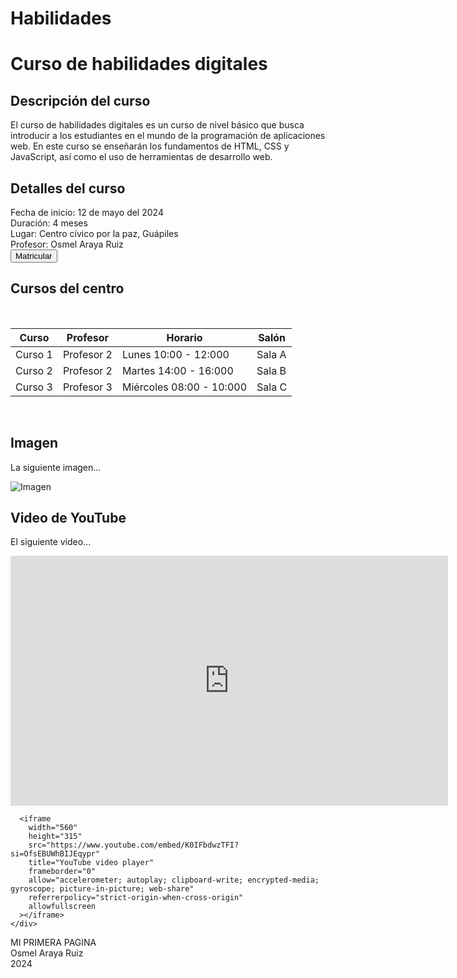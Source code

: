 # Habilidades
<!DOCTYPE html>
<html lang="en">
  <head>
    <meta charset="UTF-8" />
    <meta name="viewport" content="width=device-width, initial-scale=1.0" />
    <title>Curso habilidades digitales</title>
    <link rel="stylesheet" href="css/style.css" />
  </head>
  <body>
    <div class="title-set">
      <h1 id="title">Curso de habilidades digitales</h1>
    </div>
    <div class="container">
      <h2 id="subtitles">Descripci&oacute;n del curso</h2>
      <p>
        El curso de habilidades digitales es un curso de nivel b&aacute;sico que
        busca introducir a los estudiantes en el mundo de la programaci&oacute;n
        de aplicaciones web. En este curso se ense&ntilde;ar&aacute;n los
        fundamentos de HTML, CSS y JavaScript, as&iacute; como el uso de
        herramientas de desarrollo web.
      </p>
      <h2 id="subtitles">Detalles del curso</h2>
      <label class="bolds">Fecha de inicio: </label>
      <label>12 de mayo del 2024</label>
      <br />
      <label class="bolds">Duraci&oacute;n:</label> <label>4 meses</label>
      <br />
      <label class="bolds">Lugar:</label>
      <label>Centro c&iacute;vico por la paz, Gu&aacute;piles</label>
      <br />
      <label class="bolds">Profesor:</label>
      <label>Osmel Araya Ruiz</label>
      <br />
      <button
        onclick="window.location.href = 'formprueba.html';"
        class="button"
      >
        Matricular
      </button>
    </div>
    <div class="container">
      <h2 id="subtitles">Cursos del centro</h2>
      <br />
      <table class="table">
        <thead>
          <th>Curso</th>
          <th>Profesor</th>
          <th>Horario</th>
          <th>Sal&oacute;n</th>
        </thead>
        <tbody>
          <tr>
            <td>Curso 1</td>
            <td>Profesor 2</td>
            <td>Lunes 10:00 - 12:000</td>
            <td>Sala A</td>
          </tr>
          <tr>
            <td>Curso 2</td>
            <td>Profesor 2</td>
            <td>Martes 14:00 - 16:000</td>
            <td>Sala B</td>
          </tr>
          <tr>
            <td>Curso 3</td>
            <td>Profesor 3</td>
            <td>Mi&eacute;rcoles 08:00 - 10:000</td>
            <td>Sala C</td>
          </tr>
        </tbody>
      </table>
    </div>
    <br />
    <div class="container">
      <h2 id="subtitles">Imagen</h2>
      <p>La siguiente imagen...</p>
      <img class="img" src="images/img1.jpg" alt="Imagen" />
    </div>
    <div class="container">
      <h2 id="subtitles">Video de YouTube</h2>
      <p>El siguiente video...</p>
      <iframe
        class="video"
        width="700"
        height="400"
        src="https://www.youtube.com/embed/A511-NEprEc?si=bSM5C3oaT-pSAWGa"
        title="YouTube video player"
        frameborder="0"
        allow="accelerometer; autoplay; clipboard-write; encrypted-media; gyroscope; picture-in-picture; web-share"
        referrerpolicy="strict-origin-when-cross-origin"
        allowfullscreen
      ></iframe>

      <iframe
        width="560"
        height="315"
        src="https://www.youtube.com/embed/K0IFbdwzTFI?si=OfsEBUWhBIJEqypr"
        title="YouTube video player"
        frameborder="0"
        allow="accelerometer; autoplay; clipboard-write; encrypted-media; gyroscope; picture-in-picture; web-share"
        referrerpolicy="strict-origin-when-cross-origin"
        allowfullscreen
      ></iframe>
    </div>
  </body>
</html>
<footer class="footer">
  <label>MI PRIMERA PAGINA</label>
  <br />
  <label>Osmel Araya Ruiz</label>
  <br />
  <label>2024</label>
</footer>
